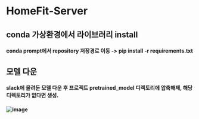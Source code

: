 # HomeFit-Server

## conda 가상환경에서 라이브러리 install
#### conda prompt에서 repository 저장경로 이동 -> pip install -r requirements.txt

## 모델 다운
#### slack에 올려둔 모델 다운 후 프로젝트 pretrained_model 디렉토리에 압축해제, 해당 디렉토리가 없다면 생성.
#### ![image](https://user-images.githubusercontent.com/97722106/229392217-6dc0764d-a2e1-447f-8d89-4ff559d6fbdc.png)
